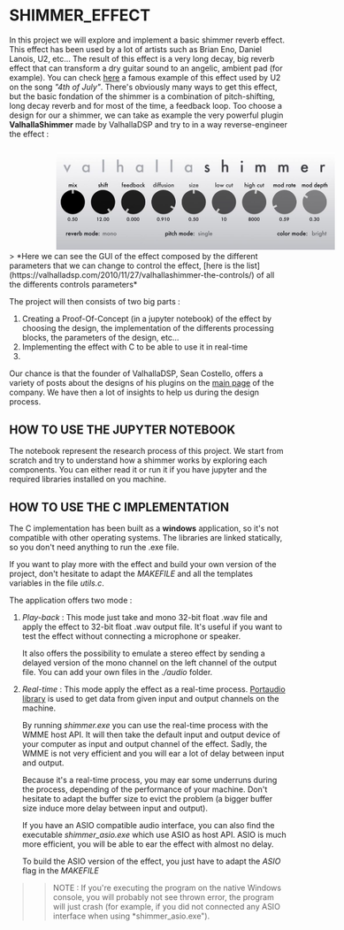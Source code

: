 # SHIMMER_EFFECT
In this project we will explore and implement a basic shimmer reverb effect. This effect has been used by a lot of artists such as Brian Eno, Daniel Lanois, U2, etc... The result of this effect is a very long decay, big reverb effect that can transform a dry guitar sound to an angelic, ambient pad (for example). 
You can check [here](https://youtu.be/KI7by4NOwV0?si=jw2CNXyi32flTsZP) a famous example of this effect used by U2 on the song *"4th of July"*.
There's obviously many ways to get this effect, but the basic fondation of the shimmer is a combination of pitch-shifting, long decay reverb and for most of the time, a feedback loop. 
Too choose a design for our a shimmer, we can take as example the very powerful plugin **ValhallaShimmer** made by ValhallaDSP and try to in a way reverse-engineer the effect : 

<img width="800" style="float: center; margin: 10px 10px 0px 85px;" src="ValhallaShimmerGUI-960x338.jpg">
> *Here we can see the GUI of the effect composed by the different parameters that we can change to control the effect, [here is the list](https://valhalladsp.com/2010/11/27/valhallashimmer-the-controls/) of all the differents controls parameters*

The project will then consists of two big parts : 
1. Creating a Proof-Of-Concept (in a jupyter notebook) of the effect by choosing the design, the implementation of the differents processing blocks, the parameters of the design, etc...
2. Implementing the effect with C to be able to use it in real-time
3. 
Our chance is that the founder of ValhallaDSP, Sean Costello, offers a variety of posts about the designs of his plugins on the [main page](https://valhalladsp.com/category/learn/plugin-design-learn/) of the company. We have then a lot of insights to help us during the design process.

## HOW TO USE THE JUPYTER NOTEBOOK
The notebook represent the research process of this project. We start from scratch and try to understand how a shimmer works by exploring each components. You can either read it or run it if you have jupyter and the required libraries installed on you machine. 

## HOW TO USE THE C IMPLEMENTATION
The C implementation has been built as a **windows** application, so it's not compatible with other operating systems. The libraries are linked statically, so you don't need anything to run the .exe file.

If you want to play more with the effect and build your own version of the project, don't hesitate to adapt the *MAKEFILE* and all the templates variables in the file *utils.c*. 

The application offers two mode : 

1. *Play-back* : This mode just take and mono 32-bit float .wav file and apply the effect to 32-bit float .wav output file. It's useful if you want to test the effect without connecting a microphone or speaker.
   
   It also offers the possibility to emulate a stereo effect by sending a delayed version of the mono channel on the left channel of the output file. 
   You can add your own files in the *./audio* folder.

4. *Real-time* : This mode apply the effect as a real-time process. [Portaudio library](https://www.portaudio.com) is used to get data from given input and output channels on the machine.
   
   By running *shimmer.exe* you can use the real-time process with the WMME host API. It will then take the default input and output device of your computer as input and output channel of the effect. Sadly, the WMME is not very efficient and you will ear a lot of delay between input and output. 
   
   Because it's a real-time process, you may ear some underruns during the process, depending of the performance of your machine. Don't hesitate to adapt the buffer size to evict the problem (a bigger buffer size induce more delay between input and output). 
   
   If you have an ASIO compatible audio interface, you can also find the executable *shimmer_asio.exe* which use ASIO as host API. ASIO is much more efficient, you will be able to ear the effect with almost no delay. 
   
   To build the ASIO version of the effect, you just have to adapt the *ASIO* flag in the *MAKEFILE*

>> NOTE : If you're executing the program on the native Windows console, you will probably not see thrown error, the program will just crash (for example, if you did not connected any ASIO interface when using *shimmer_asio.exe"). 
